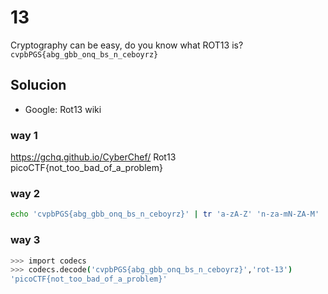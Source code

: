 # 13

Cryptography can be easy, do you know what ROT13 is? `cvpbPGS{abg_gbb_onq_bs_n_ceboyrz}`

## Solucion
- Google: Rot13 wiki

### way 1
https://gchq.github.io/CyberChef/
Rot13
picoCTF{not_too_bad_of_a_problem}

### way 2

```bash
echo 'cvpbPGS{abg_gbb_onq_bs_n_ceboyrz}' | tr 'a-zA-Z' 'n-za-mN-ZA-M'
```

### way 3
```bash
>>> import codecs
>>> codecs.decode('cvpbPGS{abg_gbb_onq_bs_n_ceboyrz}','rot-13')
'picoCTF{not_too_bad_of_a_problem}'
```
